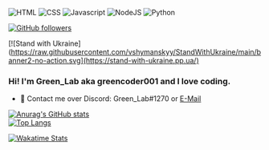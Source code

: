 ![HTML](https://img.shields.io/badge/HTML-404D59?style=for-the-badge&logo=html5&logoColor=white)
![CSS](https://img.shields.io/badge/CSS-404D59?&style=for-the-badge&logo=css3&logoColor=white)
![Javascript](https://img.shields.io/badge/JavaScript-404D59?style=for-the-badge&logo=javascript&logoColor=white)
![NodeJS](https://img.shields.io/badge/Node.js-404D59?style=for-the-badge&logo=node.js&logoColor=white)
![Python](https://img.shields.io/badge/Python-404D59?style=for-the-badge&logo=python&logoColor=white)
<br>

[![GitHub followers](https://img.shields.io/github/followers/greencoder001?style=social)](https://github.com/greencoder001/)

[![Stand with Ukraine](https://raw.githubusercontent.com/vshymanskyy/StandWithUkraine/main/banner2-no-action.svg](https://stand-with-ukraine.pp.ua/)

### Hi! I'm Green_Lab aka greencoder001 and I love coding.
- 💬 Contact me over Discord: Green_Lab#1270 or [E-Mail](mailto:greencoder001@outlook.com)

[![Anurag's GitHub stats](https://github-readme-stats.vercel.app/api?username=greencoder001&show_icons=true&count_private=true&theme=tokyonight)](https://github.com/greencoder001/greencoder001)<br>
[![Top Langs](https://github-readme-stats.vercel.app/api/top-langs/?username=greencoder001&layout=compact&theme=tokyonight)](https://github.com/greencoder001/greencoder001)

[![Wakatime Stats](https://github-readme-stats.vercel.app/api/wakatime?username=Green_Lab&theme=tokyonight)](https://github.com/greencoder001/greencoder001)
